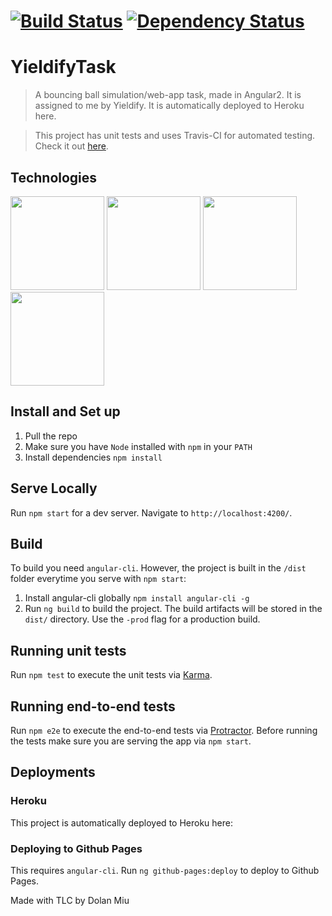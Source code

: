 #  [![Build Status][travis-image]][travis-url] [![Dependency Status][daviddm-image]][daviddm-url]

YieldifyTask
===

> A bouncing ball simulation/web-app task, made in Angular2. It is assigned to me by Yieldify. 
It is automatically deployed to Heroku here.

> This project has unit tests and uses Travis-CI for automated testing. Check it out [here](https://travis-ci.org/dolanmiu/Yieldify-Task).

## Technologies
<img src="https://angular.io/resources/images/logos/angular2/angular.png" width="150">
<img src="https://avatars1.githubusercontent.com/u/3284117" width="150">
<img src="https://worldvectorlogo.com/logos/heroku.svg" width="150">
<img src="https://worldvectorlogo.com/logos/travis-ci-icon.svg" width="150">

## Install and Set up
1. Pull the repo
2. Make sure you have `Node` installed with `npm` in your `PATH`  
3. Install dependencies `npm install`

## Serve Locally
Run `npm start` for a dev server. Navigate to `http://localhost:4200/`.

## Build
To build you need `angular-cli`. However, the project is built in the `/dist` folder everytime you serve with `npm start`:

1. Install angular-cli globally `npm install angular-cli -g` 
2. Run `ng build` to build the project. The build artifacts will be stored in the `dist/` directory. Use the `-prod` flag for a production build.

## Running unit tests

Run `npm test` to execute the unit tests via [Karma](https://karma-runner.github.io).

## Running end-to-end tests

Run `npm e2e` to execute the end-to-end tests via [Protractor](http://www.protractortest.org/). 
Before running the tests make sure you are serving the app via `npm start`.

## Deployments
### Heroku
This project is automatically deployed to Heroku here:

### Deploying to Github Pages
This requires `angular-cli`. Run `ng github-pages:deploy` to deploy to Github Pages.

Made with TLC by Dolan Miu

[travis-image]: https://travis-ci.org/dolanmiu/Yieldify-Task.svg?branch=master
[travis-url]: https://travis-ci.org/dolanmiu/Yieldify-Task
[daviddm-image]: https://david-dm.org/dolanmiu/Yieldify-Task.svg?theme=shields.io
[daviddm-url]: https://david-dm.org/dolanmiu/Yieldify-Task